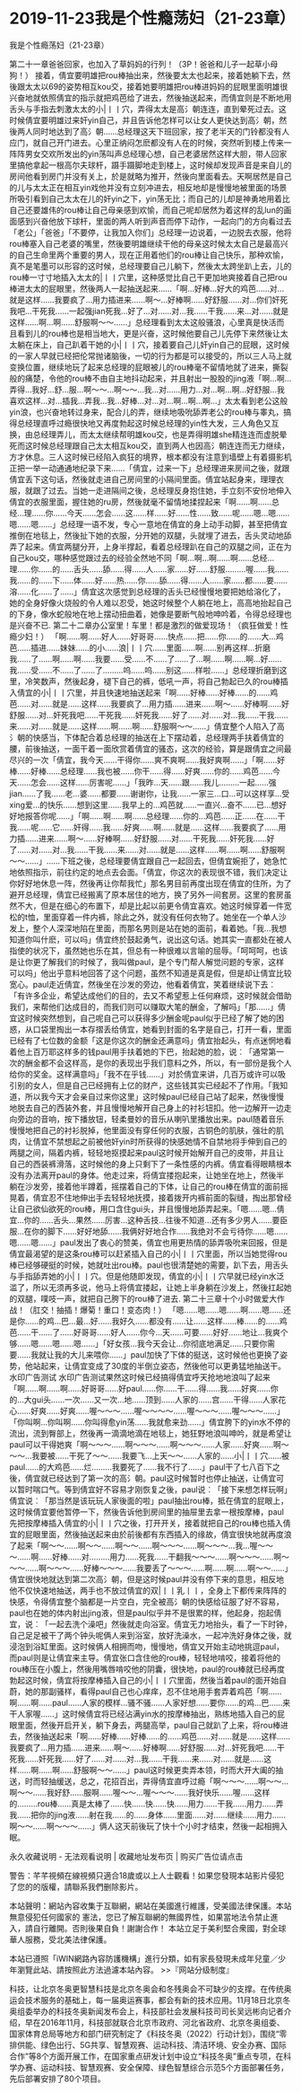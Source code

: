 # 2019-11-23我是个性瘾荡妇（21-23章）



我是个性瘾荡妇（21-23章）



第二十一章爸爸回家，也加入了草妈妈的行列！（3P！爸爸和儿子一起草小母狗！）   接着，倩宜要明雄把rou棒抽出来，然後要太太也起来，接着她躺下去，然後跟太太以69的姿势相互kou交，接着她要明雄把rou棒进妈妈的屁眼里面明雄很兴奋地就依照倩宜的指示就把鸡芭给了进去，然後抽送起来，而倩宜则是不断地用舌头与手指去刺激太太的小|丨丨穴，弄得太太是高氵朝连连，直到晕死过去。这时候倩宜要明雄过来奸yin自己，并且告诉他怎样可以让女人更快达到高氵朝，然後两人同时地达到了高氵朝……总经理这天下班回家，按了老半天的门铃都没有人应门，就自己开门进去。心里正纳闷怎麽都没有人在的时候，突然听到楼上传来一阵阵男女交欢所发出的yin荡叫声总经理心想，自己老婆居然这样大胆，带人回家里搞他拿起一根高尔夫球杆，蹑手蹑脚地走到楼上，这时候却发现声音是来自儿的房间他看到房门并没有关上，於是就略为推开，然後向里面看去。天啊居然是自己的儿与太太正在相互yin戏他并没有立刻冲进去，相反地却是慢慢地被里面的场景所吸引看到自己太太在儿的奸yin之下，yin荡无比；而自己的儿却是神勇地用着比自己还要雄伟的rou棒让自己母亲感到欢愉，而自己呢却居然为着这样的乱lun的画面感到兴奋他放下球杆，里面的两人听到声音而停下动作，一起向门的方向看过去「老公」「爸爸」「不要停，让我加入你们」总经理一边说着，一边脱去衣服，他将rou棒塞入自己老婆的嘴里，然後要明雄继续干他的母亲这时候太太自己是最高兴的自己生命里两个重要的男人，现在正用着他们的rou棒让自己快乐，那种欢愉，真不是笔墨可以形容的这时候，总经理要自己儿躺下，然後太太跨坐趴上去，儿的rou棒一寸寸地插入太太的|丨丨穴里，这种感觉比自己干更加地爽接着自己把rou棒进太太的屁眼里，然後两人一起抽送起来……「啊…好棒…好大的鸡芭……对…就是这样……我要疯了…用力插进来……啊～…好棒啊……好舒服……对…你们奸死我吧…干死我……一起强jian死我…好了…对……对…我……干我……来…对……就是这样……啊…啊……舒服啊～～……」总经理看到太太这般骚浪，心里真是快活而且看到儿的rou棒也是相当地大，更是兴奋，这时候他要自己儿先停下来然後让太太躺在床上，自己趴着干她的小|丨丨穴，接着要自己儿奸yin自己的屁眼，这时候的一家人早就已经把伦常抛诸脑後，一切的行为都是可以接受的，所以三人马上就变换位置，继续地玩了起来总经理的屁眼被儿的rou棒毫不留情地就了进来，撕裂般的痛楚，令他的rou棒不由自主地抖动起来，并且射出一股股的jing液「啊…啊…弄得…我好…舒…服…啊～～…啊～～…我…对……用力…对…啊…啊…好舒服…我喜欢这样…对…插我…弄我…我…好棒…对…对…啊…啊…啊…」太太看到老公这般yin浪，也兴奋地转过身来，配合儿的弄，继续地吸吮舔弄老公的rou棒与睾丸，搞得总经理直呼过瘾很快地又再度勃起这时候总经理的yin性大发，三人角色又互换，由总经理弄儿，而太太继续帮明雄kou交，也是弄得明雄she精连连而虚脱晕死而这时候总经理跟自己太太相互kou交，直到两人也因高氵朝连连而无力继续，方才休息。三人这时候已经陷入疯狂的境界，根本都没有注意到墙壁上有着摄影机正把一举一动通通地纪录下来……「倩宜，过来一下」总经理进来房间之後，就跟倩宜丢下这句话，然後就走进自己房间里的小隔间里面。倩宜站起身来，理理衣服，就跟了过去。当她一走进隔间之後，总经理反身抱住她，手立刻不安份地伸入倩宜的衣服里面，握住她的ru房，然後就毫不留情地揉捏起来「啊……啊……总经…理……你……今天……怎会……这……样……好……性……致……呢……嗯…嗯……嗯……嗯……」总经理一语不发，专心一意地在倩宜的身上动手动脚，甚至把倩宜推倒在地毯上，然後扯下她的衣服，分开她的双腿，头就埋了进去，舌头灵动地舔弄了起来。倩宜两腿分开，上身半撑起，看着总经理趴在自己的双腿之间，正在为自己kou交，哪种感觉跟过去的经验全然地不同「啊…啊…啊……啊……总经…理……你……的……舌头……舔……得……人……家……好……舒服………喔……我……我……的……下……体……好……热……你……舔……得……人……家……都……要……溶……化……了……」倩宜这次感觉到总经理的舌头已经慢慢地要把她给溶化了，她的全身好像火烧般的令人难以忍受，她这时候整个人躺在地上，高高地抬起自己的下身，像水蛇般地在地上摆动扭曲着，她像是要断气般地呻吟着，令得总经理也是兴奋不已. 第二十二章办公室里！车里！都是激烈的做爱现场！（疯狂做爱！性瘾少妇！）   「啊……啊……好人……好哥哥……快点……把……你……的……大…鸡芭……插进……妹妹……的小……浪|丨丨穴……里面……啊……别再这样…折磨我……了……啊……啊……我要……受……不……了……了…啊……啊……啊…好……我……受……不……了……了………呜……呜……别这……样啦……」总经理折磨到这里，冷笑数声，然後起身，褪下自己的裤，低吼一声，将自己勃起已久的rou棒插入倩宜的小|丨丨穴里，并且快速地抽送起来「啊……好棒……好棒……的……鸡芭……对……就是……这样……我要疯了…用力插……进来……啊～……好棒啊……好舒服……对…奸死我吧……干死我……奸死我……好了……对……对…我……干我……来……对……就是……这样……啊……啊……舒服啊～～……」倩宜整个人陷入了高氵朝的快感当，下体配合着总经理的抽送在上下摆动着，总经理两手扶着倩宜的腰，前後抽送，一面干着一面欣赏着倩宜的骚态，这次的经验，算是跟倩宜之间最尽兴的一次「倩宜，我今天……干得你……爽不爽啊……我好爽啊……」「啊……好棒……好棒……总经理……我也被……你干……得……好爽……你的……鸡芭……今天……怎会……这样……厉害呢……」「我昨…天……跟……我儿………一起……强jian……了我……老…婆……都要……谢谢你，让我……一家三…口…可以这样享…受xing爱…的快乐……想到这里……我早上的…鸡芭就……一直兴…奋不……已…想好好地报答你呢……」「啊……啊……啊……总经理……你的…鸡芭……正……在……干我……呢……它……奸得……我……好爽……啊……就是……这样……我要疯了……用力插……进来……啊～……好棒啊……好舒服……对……干死我……奸死我……好了……对……对…我……干我……来……对……就是……这样……啊……啊……舒服啊～～……」……下班之後，总经理要倩宜跟自己一起回去，但倩宜婉拒了，她急忙地依照指示，前往约定的地点去会面。「倩宜，你这次的表现很不错，我们决定让你好好地休息一阵，然後再让你帮我忙」那名男目前再度出现在倩宜的住所，为了避开总经理，倩宜已经搬离了原本居住的地方，换了另外一间套房。这里的套房虽然不大，但是在细心的布置下，却是比起以前更令倩宜喜欢。她这时候穿着一件宽松的t恤，里面穿着一件内裤，除此之外，就没有任何衣物了。她坐在一个单人沙发上，整个人深深地陷在里面，而那名男则是站在她的面前，看着她。「我…我想知道你叫什麽，可以吗」倩宜终於鼓起勇气，说出这句话。她其实一直都处在被人指使的状况下，虽然她也乐在其，但总有一种很难以言喻的屈辱。「呵呵呵，也该是让你更了解我们的时候了，我叫做paul，是个专门帮人解觉问题的专家，这样可以吗」他出乎意料地回答了这个问题，虽然不知道是真是假，但是却让倩宜比较宽心。paul走近倩宜，然後坐在沙发的旁边，他看着倩宜，笑着继续说下去︰「有许多企业，希望达成他们的目的，去又不希望惹上任何麻烦，这时候就会借助我们，来帮他们达成目的，而我们则可以赚取大笔的酬金，了解吗」「那……」倩宜这时候突然想到，自己呢自己可以获得多少酬金呢paul似乎已经了解了她的困惑，从口袋里掏出一本存摺丢给倩宜，她看到封面的名字是自己，打开一看，里面已经有了七位数的金额「这是你这次的酬金还满意吗」倩宜抬起头，有点迷惘地看着他上百万耶这样多的钱paul用手扶着她的下巴，抬起她的脸，说︰「通常第一次的酬金都不会这样高，是你的表现出乎我们意料之外，所以，有一部份是我个人给你的奖金。这样满意吗」「我不在乎钱……」对於倩宜来讲，几百万或许可以吸引别的女人，但是自己已经拥有上亿的财产，这些钱其实已经起不了作用。「我知道，所以我今天才会亲自过来你这里」这时候paul已经自己站了起来，然後慢慢地脱去自己的西装外套，并且慢慢地解开自己身上的衬衫钮扣。他一边解开一边走向旁边的音响，按下播放钮，轻柔曼妙的音乐从喇叭里播放出来。paul随着音乐慢慢地把自己的衬衫脱掉，他里面没有穿任何的衣服，古铜色的肌肤，强壮的肌肉，让倩宜不禁想起之前被他奸yin时所获得的快感她情不自禁地将手伸到自己的两腿之间，隔着内裤，轻轻地抠摸起来paul这时候开始解开自己的皮带，并且让自己的西装裤滑落，这时候他的身上只剩下了一条性感的内裤。倩宜看得眼睛根本没有办法离开paul的身体。他走过来，将倩宜搂抱起来，让她坐在地上，然後半躺在沙发旁，接着他半蹲着，摇摆着自己的下体，让自己的rou棒在倩宜的面前摇晃着，倩宜忍不住地伸出手去轻轻地抚摸，接着拨开内裤前面的裂缝，掏出那曾经让自己欲仙欲死的rou棒，用口含住gui头，并且慢慢地舔弄起来。「嗯……嗯…倩宜…你的……舌头…果然……厉害…这种舌技…往後不知道…还有多少男人……要臣服…在你的脚下……好好地舔……我俩好好地合作……我绝对不会亏待你……嗯……嗯……嗯……」paul发出了衷心的赞美，倩宜也用更热情的舔弄吸吮来回报，但是倩宜最渴望的是这条rou棒可以赶紧插入自己的小|丨丨穴里面，所以当她觉得rou棒已经够硬挺的时候，她就吐出rou棒。paul也很清楚她的需要，趴下去，用舌头与手指舔弄她的小|丨丨穴。但是他随即发现，倩宜的小|丨丨穴早就已经yin水泛滥了，所以无须再多说，他马上将倩宜搂起，让她上半身躺在沙发上，然後扛起她的双腿，噗吱一声，就把自己胯下的rou棒了进去. 第二十三章十个小时做爱大作战！（肛交！抽插！爆菊！重口！变态肉！）   「嗯……嗯……嗯……啊……嗯……还是你……的鸡…巴…最…好……我好久……都没有……让……这样……棒……的……鸡芭……干……了……好哥哥……好人……你今…天……可要……好好……地让…我爽个够……嗯……嗯……嗯……」「好女孩…我今天会让…你彻底地满足……只要你需要……我就让我的大儿来喂你……」paul加快了下体的挺送，这时候他也更换了姿势，他站起来，让倩宜变成了30度的半倒立姿态，然後他可以更勇猛地抽送干。水印广告测试 水印广告测试果然这时候已经搞得倩宜呼天抢地地浪叫了起来「啊……啊……啊……好哥哥……好paul……你……干……得……我……好爽……你的…大gui头……一次……又一次…地……顶到……人家的……宫……干得……人家花心……好爽……好爽……喔～～～……喔～～～～……喔～～～……喔～～～……」「你叫啊…你叫啊……你叫得愈yin荡……我就愈来劲……」倩宜胯下的yin水不停的流出，流到臀部上，然後再一滴滴地滴在地毯上，她狂野地浪叫呻吟，就是希望让paul可以干得她爽「啊～～～……啊～～～……啊～～～……人家……好爽……啊～～～…我要被……干死了～～……我要飞…上天～～……人家的……小|丨丨穴……被paul……的大鸡芭……烂………我要死了……我不行了……」paul干了七八百下之後，倩宜就已经达到了第一次的高氵朝。paul这时候暂时也停止抽送，让倩宜可以暂时喘口气。等到倩宜好不容易才刚恢复之後，paul说︰「接下来想怎样玩啊」倩宜说︰「那当然是该玩玩人家後面的啦」paul抽出rou棒，抵在倩宜的屁眼上，这时候倩宜要他暂停一下，然後告诉他到房间里的抽屉里去拿一根按摩棒，paul先把按摩棒插入倩宜的小|丨丨穴之後，打开开关，接着就把自己的rou棒也插入倩宜的屁眼里面，然後抽送起来由於前後都有东西插入的缘故，倩宜很快地就再度浪了起来「啊～～……啊～～……啊～～……啊～～～……啊～～～…我…喔～～～……啊……好棒……对………用力……死我……干翻我～～～……啊～～～……啊～～～……啊～～～……好棒～～～……我要丢了～～～……啊……啊……啊～～……」倩宜很快地就达到第二次高氵朝，但是这时候paul并没有停下来的意思，相反地他不仅快速地抽送，两手也不放过倩宜的双|丨丨乳丨丨，全身上下都传来阵阵的快感，令得倩宜整个脑都是一片空白，完全被高氵朝的快感给征服了好不容易，paul也在她的体内射出jing液，但是paul似乎并不是很累的样，他起身，抱起倩宜，说︰「一起去洗个澡吧」然後就走向浴室。倩宜无力地抬头，看了一下时钟，自己足足被干了两个钟头呢俩人来到浴室，放好洗澡水，一起冲洗好身体之後，就浸泡到浴缸里面。这时候俩人相拥而吻，慢慢地，倩宜又开始主动地挑逗paul，而paul则是让倩宜来主导。倩宜张口含住他的rou棒，轻轻地啃咬，接着将他的rou棒压在小腹上，然後用嘴唇啃咬他的阴囊，很快地，paul的rou棒就已经再度勃起这时候，倩宜将按摩棒插入自己的小|丨丨穴里面，然後当着paul的面开始自蔚，她的那副骚样，看得paul自己也心痒痒，忍不住地用手套弄着鸡芭「啊……啊……啊……paul……人家的模样…骚不骚……人家好想……要你……的鸡…巴……来干人家喔……」这时候倩宜将已经沾满yin水的按摩棒抽出，熟练地插入自己的屁眼里面，然後开启开关，躺下身去，两腿高举，paul自己就趴了上来，将rou棒进去，然後抽送起来「啊……好棒……好棒……的……鸡芭……对……就是……这样……我要疯了…用力插……进来……啊～……好棒啊……好舒服……对…奸死我吧……干死我……奸死我……好了……对……对…我……干我……来……对……就是……这样……啊……啊……舒服啊～～……」paul这时候更卖弄本领，时而大开大阖的抽送，时而轻抽缓送，总之，花招百出，弄得倩宜直呼过瘾「啊～～～……啊～～…啊～～……我好舒……服啊……喔～～…喔～～～……我好快乐……喔……这样的………rou棒……真是太棒了……快……快……快……用力……干我……用力……弄我……把你的jing液……射在我……的……身体……里面……对……继续……用力……啊～～……啊～～～……」俩人这天前後玩了快十个小时才结束，然後一起相拥入眠。








永久收藏说明 - 无法观看说明 | 收藏地址发布页 | 购买广告位请点击


警告：芊芊視頻在線視頻只適合18歲或以上人士觀看！如果您發現本站影片侵犯了您的的版權，請聯系我們删除影片。


本站聲明：網站內容收集于互聯網，網站在美國進行維護，受美國法律保護。本站無意侵犯任何國家的
憲法，您已了解互聯網的無國界性，如果當地法令禁止進入，請自行離開。否則後果自負！謝謝合作！
本站立足于美利堅合衆國，對全球華人服務，受北美法律保護。


本站已遵照「iWIN網路內容防護機構」進行分類，如有家長發現未成年兒童／少年瀏覽此站、請按照此方法過濾本站內容。  >>『网站分级制度』




科技，让北京冬奥更智慧科技是北京冬奥会和冬残奥会不可缺少的支撑。在传统奥运会技术服务的基础上，每一届奥运赛事，都会有新的技术应用。11月18日北京冬奥组委举办的科技冬奥新闻发布会上，科技部社会发展科技司司长吴远彬向记者介绍，早在2016年11月，科技部就联合北京市政府、河北省政府、北京冬奥组委、国家体育总局等地方和部门研究制定了《科技冬奥（2022）行动计划》，围绕“零排供能、绿色出行、5G共享、智慧观赛、运动科技、清洁环境、安全办赛、国际合作”等8个方面开展工作，在国家重点研发计划中设立“科技冬奥”重点专项，在科学办赛、运动科技、智慧观赛、安全保障、绿色智慧综合示范5个方面部署任务，先后部署安排了80个项目。


